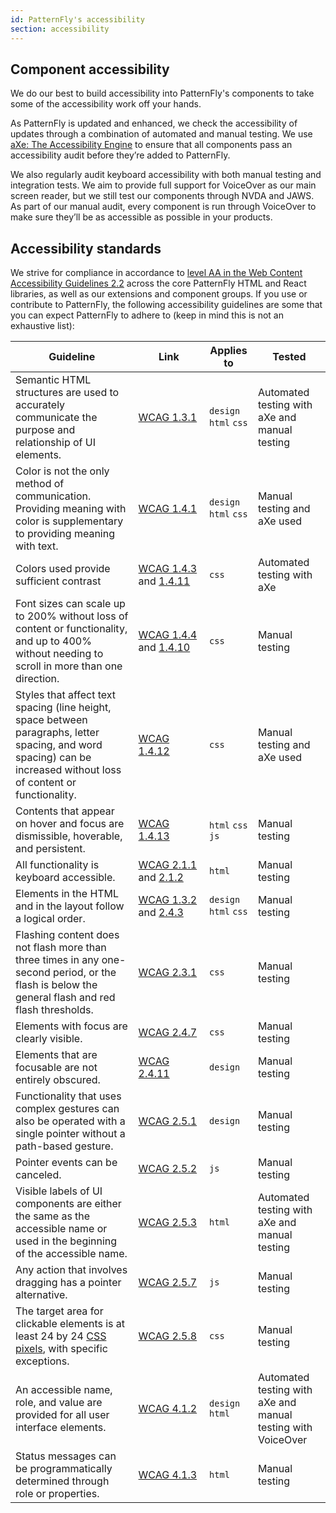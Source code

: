 ```yaml
---
id: PatternFly's accessibility
section: accessibility
---
```


## Component accessibility 

We do our best to build accessibility into PatternFly's components to take some of the accessibility work off your hands.

As PatternFly is updated and enhanced, we check the accessibility of updates through a combination of automated and manual testing. We use [aXe: The Accessibility Engine](https://www.deque.com/axe/) to ensure that all components pass an accessibility audit before they’re added to PatternFly. 

We also regularly audit keyboard accessibility with both manual testing and integration tests. We aim to provide full support for VoiceOver as our main screen reader, but we still test our components through NVDA and JAWS. As part of our manual audit, every component is run through VoiceOver to make sure they’ll be as accessible as possible in your products.

## Accessibility standards

We strive for compliance in accordance to [level AA in the Web Content Accessibility Guidelines 2.2](https://www.w3.org/WAI/WCAG22/quickref/?versions=2.2&currentsidebar=%23col_customize&levels=aaa) across the core PatternFly HTML and React libraries, as well as our extensions and component groups. If you use or contribute to PatternFly, the following accessibility guidelines are some that you can expect PatternFly to adhere to (keep in mind this is not an exhaustive list):

| Guideline  | Link  | Applies to  | Tested |
| --- | --- | --- | --- |
| Semantic HTML structures are used to accurately communicate the purpose and relationship of UI elements. | [WCAG 1.3.1](//www.w3.org/WAI/WCAG22/quickref#info-and-relationships) | `design` `html` `css` | Automated testing with aXe and manual testing |
|Color is not the only method of communication. Providing meaning with color is supplementary to providing meaning with text. | [WCAG 1.4.1](//www.w3.org/WAI/WCAG22/quickref#use-of-color) | `design` `html` `css` | Manual testing and aXe used |
| Colors used provide sufficient contrast | [WCAG 1.4.3](//www.w3.org/WAI/WCAG22/quickref#contrast-minimum) and [1.4.11](//www.w3.org/WAI/WCAG22/quickref#non-text-contrast) | `css` | Automated testing with aXe |
| Font sizes can scale up to 200% without loss of content or functionality, and up to 400% without needing to scroll in more than one direction.  | [WCAG&nbsp;1.4.4](//www.w3.org/WAI/WCAG22/quickref#resize-text) and [1.4.10](//www.w3.org/WAI/WCAG22/quickref#reflow) | `css` | Manual testing |
| Styles that affect text spacing (line height, space between paragraphs, letter spacing, and word spacing) can be increased without loss of content or functionality. | [WCAG 1.4.12](//www.w3.org/WAI/WCAG22/quickref#text-spacing) | `css` | Manual testing and aXe used |
| Contents that appear on hover and focus are dismissible, hoverable, and persistent. | [WCAG 1.4.13](//www.w3.org/WAI/WCAG22/quickref#content-on-hover-or-focus) | `html` `css` `js` | Manual testing | 
| All functionality is keyboard accessible. | [WCAG 2.1.1](//www.w3.org/WAI/WCAG22/quickref#keyboard) and [2.1.2](//www.w3.org/WAI/WCAG22/quickref#no-keyboard-trap) | `html` | Manual testing |
| Elements in the HTML and in the layout follow a logical order. | [WCAG 1.3.2](//www.w3.org/WAI/WCAG22/quickref#meaningful-sequence) and [2.4.3](//www.w3.org/WAI/WCAG22/quickref#focus-order) | `design` `html` `css` | Manual testing |
| Flashing content does not flash more than three times in any one-second period, or the flash is below the general flash and red flash thresholds. | [WCAG 2.3.1](//www.w3.org/WAI/WCAG22/quickref/?showtechniques=231#three-flashes-or-below-threshold) | `css` | Manual testing|
| Elements with focus are clearly visible. | [WCAG 2.4.7](//www.w3.org/WAI/WCAG22/quickref#focus-visible) | `css` | Manual testing |
| Elements that are focusable are not entirely obscured. | [WCAG 2.4.11](//www.w3.org/WAI/WCAG22/quickref#focus-not-obscured-minimum) | `design` | Manual testing |
| Functionality that uses complex gestures can also be operated with a single pointer without a path-based gesture. | [WCAG 2.5.1](//www.w3.org/WAI/WCAG22/quickref#pointer-gestures) | `design` | Manual testing |
| Pointer events can be canceled.  | [WCAG 2.5.2](//www.w3.org/WAI/WCAG22/quickref#pointer-cancellation) | `js` | Manual testing |
| Visible labels of UI components are either the same as the accessible name or used in the beginning of the accessible name. | [WCAG 2.5.3](//www.w3.org/WAI/WCAG22/quickref#label-in-name) | `html` | Automated testing with aXe and manual testing |
| Any action that involves dragging has a pointer alternative. | [WCAG 2.5.7](//www.w3.org/WAI/WCAG22/quickref#dragging-movements) | `js` | Manual testing |
| The target area for clickable elements is at least 24 by 24 [CSS pixels](//www.w3.org/TR/WCAG22#dfn-css-pixels), with specific exceptions. | [WCAG 2.5.8](//www.w3.org/WAI/WCAG22/quickref/#target-size-minimum) | `css` | Manual testing |
| An accessible name, role, and value are provided for all user interface elements. | [WCAG 4.1.2](//www.w3.org/WAI/WCAG22/quickref#name-role-value) | `design` `html` | Automated testing with aXe and manual testing with VoiceOver
| Status messages can be programmatically determined through role or properties. | [WCAG 4.1.3](//www.w3.org/WAI/WCAG22/quickref#status-messages) | `html` | Manual testing |
